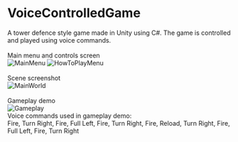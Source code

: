 # VoiceControlledGame
A tower defence style game made in Unity using C#. The game is controlled and played using voice commands. <br /> <br />
Main menu and controls screen <br />
![MainMenu](https://github.com/user-attachments/assets/a924b72f-3aad-4a90-9996-9333345782cd)
![HowToPlayMenu](https://github.com/user-attachments/assets/721f730c-1e34-45b9-b242-90aba1eaaf72)
<br /><br />
Scene screenshot <br />
![MainWorld](https://github.com/user-attachments/assets/1e4adcd2-657b-4f51-ab4b-94c7da895f47)
<br /><br />
Gameplay demo <br />
![Gameplay](https://github.com/user-attachments/assets/c799c40f-9fab-4cd4-874d-1b7bc4c1e74f)
<br />
Voice commands used in gameplay demo:<br />
Fire, Turn Right, Fire, Full Left, Fire, Turn Right, Fire, Reload, Turn Right, Fire, Full Left, Fire, Turn Right
